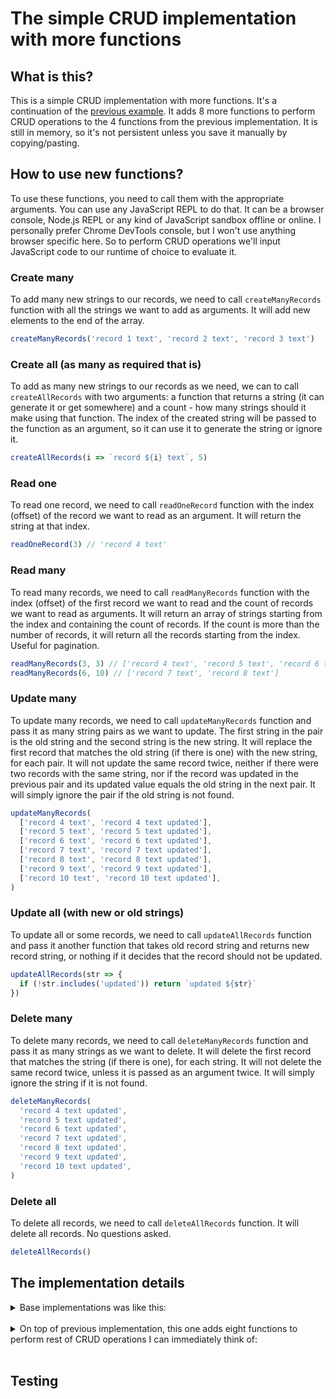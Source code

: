 # The simple CRUD implementation with more functions

## What is this?

This is a simple CRUD implementation with more functions. It's a continuation of the [previous example](../0001-with-functions/README.md). It adds 8 more functions to perform CRUD operations to the 4 functions from the previous implementation. It is still in memory, so it's not persistent unless you save it manually by copying/pasting.

## How to use new functions?

To use these functions, you need to call them with the appropriate arguments. You can use any JavaScript REPL to do that. It can be a browser console, Node.js REPL or any kind of JavaScript sandbox offline or online. I personally prefer Chrome DevTools console, but I won't use anything browser specific here. So to perform CRUD operations we'll input JavaScript code to our runtime of choice to evaluate it.

### Create many

To add many new strings to our records, we need to call `createManyRecords` function with all the strings we want to add as arguments. It will add new elements to the end of the array.

```js
createManyRecords('record 1 text', 'record 2 text', 'record 3 text')
```

### Create all (as many as required that is)

To add as many new strings to our records as we need, we can to call `createAllRecords` with two arguments: a function that returns a string (it can generate it or get somewhere) and a count - how many strings should it make using that function. The index of the created string will be passed to the function as an argument, so it can use it to generate the string or ignore it.

```js
createAllRecords(i => `record ${i} text`, 5)
```

### Read one

To read one record, we need to call `readOneRecord` function with the index (offset) of the record we want to read as an argument. It will return the string at that index.

```js
readOneRecord(3) // 'record 4 text'
```

### Read many

To read many records, we need to call `readManyRecords` function with the index (offset) of the first record we want to read and the count of records we want to read as arguments. It will return an array of strings starting from the index and containing the count of records. If the count is more than the number of records, it will return all the records starting from the index. Useful for pagination.

```js
readManyRecords(3, 3) // ['record 4 text', 'record 5 text', 'record 6 text']
readManyRecords(6, 10) // ['record 7 text', 'record 8 text']
```

### Update many

To update many records, we need to call `updateManyRecords` function and pass it as many string pairs as we want to update. The first string in the pair is the old string and the second string is the new string. It will replace the first record that matches the old string (if there is one) with the new string, for each pair. It will not update the same record twice, neither if there were two records with the same string, nor if the record was updated in the previous pair and its updated value equals the old string in the next pair. It will simply ignore the pair if the old string is not found.

```js
updateManyRecords(
  ['record 4 text', 'record 4 text updated'],
  ['record 5 text', 'record 5 text updated'],
  ['record 6 text', 'record 6 text updated'],
  ['record 7 text', 'record 7 text updated'],
  ['record 8 text', 'record 8 text updated'],
  ['record 9 text', 'record 9 text updated'],
  ['record 10 text', 'record 10 text updated'],
)
```

### Update all (with new or old strings)

To update all or some records, we need to call `updateAllRecords` function and pass it another function that takes old record string and returns new record string, or nothing if it decides that the record should not be updated. 

```js
updateAllRecords(str => {
  if (!str.includes('updated')) return `updated ${str}`
})
```

### Delete many

To delete many records, we need to call `deleteManyRecords` function and pass it as many strings as we want to delete. It will delete the first record that matches the string (if there is one), for each string. It will not delete the same record twice, unless it is passed as an argument twice. It will simply ignore the string if it is not found.

```js
deleteManyRecords(
  'record 4 text updated',
  'record 5 text updated',
  'record 6 text updated',
  'record 7 text updated',
  'record 8 text updated',
  'record 9 text updated',
  'record 10 text updated',
)
```

### Delete all

To delete all records, we need to call `deleteAllRecords` function. It will delete all records. No questions asked.

```js
deleteAllRecords()
```

## The implementation details

<details>
  <summary>Base implementations was like this:</summary>

  ```js
  var records = []

  function createOneRecord(str) {
    records.push(str)
  }

  function readAllRecords() {
    return records
  }

  function updateOneRecord(oldStr, newStr) {
    const i = records.indexOf(oldStr)

    if (i !== -1) records[i] = newStr
  }

  function deleteOneRecord(str) {
    const i = records.indexOf(str)

    if (i !== -1) records.splice(i, 1)
  }
  ```

</details><br>

<details>
  <summary>On top of previous implementation, this one adds eight functions to perform rest of CRUD operations I can immediately think of:</summary>

  ```js
  function createManyRecords(...strings) {
    records.push(...strings)
  }

  function createAllRecords(fn, limit = 1) {
    limit += records.length

    for (let i = records.length; i < limit; i++) {
      records.push(fn(i))
    }
  }

  function readOneRecord(offset = 0) {
    return records[offset]
  }

  function readManyRecords(offset = 0, limit = records.length) {
    return records.slice(offset, offset + limit)
  }

  function updateManyRecords(...strPairs) {
    const updatedIndices = []

    for (const [oldStr, newStr] of strPairs) {
      const i = records.indexOf(oldStr)

      if (i !== -1 && !updatedIndices.includes(i)) {
        records[i] = newStr
        updatedIndices.push(i)
      }
    }
  }

  function updateAllRecords(fn) {
    records = records.map(str => fn(str) ?? str)
  }

  function deleteManyRecords(...strings) {
    records = records.filter(str => !strings.includes(str))
  }

  function deleteAllRecords() {
    records = []
  }
  ```

</details><br>

## Testing
